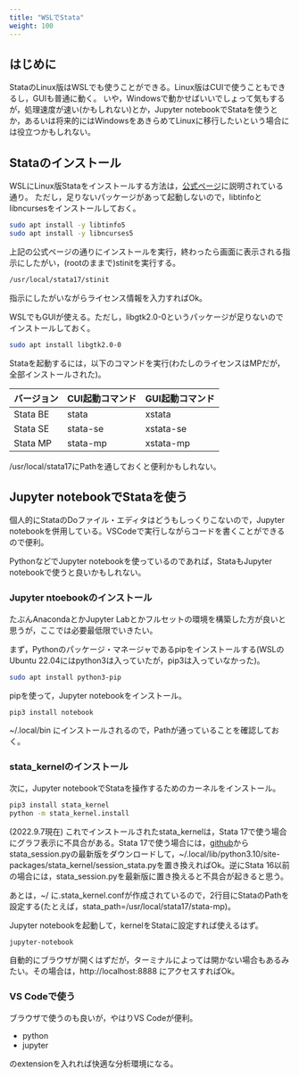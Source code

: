 ```yaml
---
title: "WSLでStata"
weight: 100
---
```


## はじめに

StataのLinux版はWSLでも使うことができる。Linux版はCUIで使うこともできるし，GUIも普通に動く。
いや，Windowsで動かせばいいでしょって気もするが，処理速度が速い(かもしれない)とか，Jupyter notebookでStataを使うとか，あるいは将来的にはWindowsをあきらめてLinuxに移行したいという場合には役立つかもしれない。

## Stataのインストール

WSLにLinux版Stataをインストールする方法は，[公式ページ](https://www.stata.com/support/faqs/unix/install-download-on-linux/)に説明されている通り。
ただし，足りないパッケージがあって起動しないので，libtinfoとlibncursesをインストールしておく。

 ```bash
sudo apt install -y libtinfo5
sudo apt install -y libncurses5
 ```

上記の公式ページの通りにインストールを実行，終わったら画面に表示される指示にしたがい，(rootのままで)stinitを実行する。

```bash
/usr/local/stata17/stinit
```

指示にしたがいながらライセンス情報を入力すればOk。

WSLでもGUIが使える。ただし，libgtk2.0-0というパッケージが足りないのでインストールしておく。

```bash
sudo apt install libgtk2.0-0
```

Stataを起動するには，以下のコマンドを実行(わたしのライセンスはMPだが，全部インストールされた)。

|バージョン|CUI起動コマンド|GUI起動コマンド|
|-|-|-|
|Stata BE|stata|xstata|
|Stata SE|stata-se|xstata-se|
|Stata MP|stata-mp|xstata-mp|

/usr/local/stata17にPathを通しておくと便利かもしれない。

## Jupyter notebookでStataを使う

個人的にStataのDoファイル・エディタはどうもしっくりこないので，Jupyter notebookを併用している。VSCodeで実行しながらコードを書くことができるので便利。

PythonなどでJupyter notebookを使っているのであれば，StataもJupyter notebookで使うと良いかもしれない。

### Jupyter ntoebookのインストール

たぶんAnacondaとかJupyter Labとかフルセットの環境を構築した方が良いと思うが，ここでは必要最低限でいきたい。

まず，Pythonのパッケージ・マネージャであるpipをインストールする(WSLのUbuntu 22.04にはpython3は入っていたが，pip3は入っていなかった)。

```bash
sudo apt install python3-pip
```

pipを使って，Jupyter notebookをインストール。

```bash
pip3 install notebook
```

~/.local/bin にインストールされるので，Pathが通っていることを確認しておく。

### stata_kernelのインストール

次に，Jupyter notebookでStataを操作するためのカーネルをインストール。

```bash
pip3 install stata_kernel
python -m stata_kernel.install
```

(2022.9.7現在) これでインストールされたstata_kernelは，Stata 17で使う場合にグラフ表示に不具合がある。Stata 17で使う場合には，[github](https://github.com/kylebarron/stata_kernel/tree/master/stata_kernel)からstata_session.pyの最新版をダウンロードして，~/.local/lib/python3.10/site-packages/stata_kernel/session_stata.pyを置き換えればOk。逆にStata 16以前の場合には，stata_session.pyを最新版に置き換えると不具合が起きると思う。

あとは，~/ に.stata_kernel.confが作成されているので，2行目にStataのPathを設定する(たとえば，stata_path=/usr/local/stata17/stata-mp)。

Jupyter notebookを起動して，kernelをStataに設定すれば使えるはず。

```bash
jupyter-notebook
```

自動的にブラウザが開くはずだが，ターミナルによっては開かない場合もあるみたい。その場合は，http://localhost:8888 にアクセスすればOk。

### VS Codeで使う

ブラウザで使うのも良いが，やはりVS Codeが便利。

- python
- jupyter

のextensionを入れれば快適な分析環境になる。
